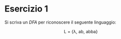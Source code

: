 # Esercizio 1

Si scriva un *DFA* per riconoscere il seguente linguaggio:

<center>
L = {λ, ab, abba}
</center>
